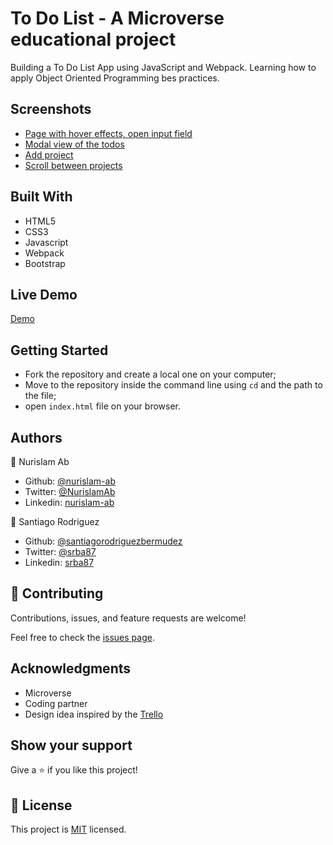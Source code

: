 # To Do List - A Microverse educational project

Building a To Do List App using JavaScript and Webpack. Learning how to apply Object Oriented Programming bes practices. 

## Screenshots
* [Page with hover effects, open input field](dist/assets/images/screenshot_1.png)
* [Modal view of the todos](app/assets/images/screenshot_2.png)
* [Add project](app/assets/images/screenshot_3.png)
* [Scroll between projects](app/assets/images/screenshot_4.png)

## Built With

-   HTML5
-   CSS3
-   Javascript
-   Webpack
-   Bootstrap

## Live Demo

[Demo](https://rawcdn.githack.com/nurislam-ab/todolist/181f71128fec193593e4b64ae6ee377774338059/dist/index.html)

## Getting Started

- Fork the repository and create a local one on your computer;
- Move to the repository inside the command line using `cd` and the path to the file;
- open `index.html` file on your browser.

## Authors

👤 Nurislam Ab
- Github: [@nurislam-ab](https://github.com/nurislam-ab)
- Twitter: [@NurislamAb](https://twitter.com/NurislamAb)
- Linkedin: [nurislam-ab](https://www.linkedin.com/in/nurislam-ab/)

👤 Santiago Rodriguez
- Github: [@santiagorodriguezbermudez](https://github.com/santiagorodriguezbermudez)
- Twitter: [@srba87](https://twitter.com/srba87)
- Linkedin: [srba87](https://linkedin.com/in/srba)

## 🤝 Contributing

Contributions, issues, and feature requests are welcome!

Feel free to check the [issues page](issues/).

## Acknowledgments

* Microverse
* Coding partner
* Design idea inspired by the [Trello](https://trello.com/)


## Show your support

Give a ⭐️ if you like this project!

## 📝 License

This project is [MIT](LICENSE) licensed.